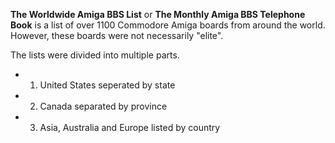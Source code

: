 **The Worldwide Amiga BBS List** or **The Monthly Amiga BBS Telephone Book** is a list of over 1100 Commodore Amiga boards from around the world. However, these boards were not necessarily "elite".

The lists were divided into multiple parts.

- 1. United States seperated by state
- 2. Canada separated by province
- 3. Asia, Australia and Europe listed by country
